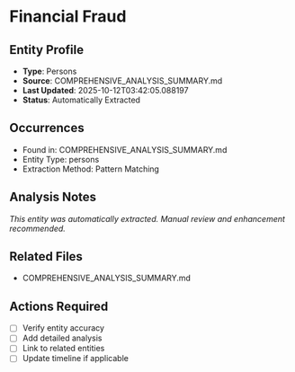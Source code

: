 # Financial Fraud

## Entity Profile
- **Type**: Persons
- **Source**: COMPREHENSIVE_ANALYSIS_SUMMARY.md
- **Last Updated**: 2025-10-12T03:42:05.088197
- **Status**: Automatically Extracted

## Occurrences
- Found in: COMPREHENSIVE_ANALYSIS_SUMMARY.md
- Entity Type: persons
- Extraction Method: Pattern Matching

## Analysis Notes
*This entity was automatically extracted. Manual review and enhancement recommended.*

## Related Files
- COMPREHENSIVE_ANALYSIS_SUMMARY.md

## Actions Required
- [ ] Verify entity accuracy
- [ ] Add detailed analysis
- [ ] Link to related entities
- [ ] Update timeline if applicable

